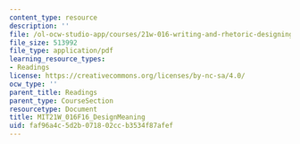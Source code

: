 ```yaml
---
content_type: resource
description: ''
file: /ol-ocw-studio-app/courses/21w-016-writing-and-rhetoric-designing-meaning-fall-2016/faf96a4c5d2b071802ccb3534f87afef_MIT21W_016F16_DesignMeaning.pdf
file_size: 513992
file_type: application/pdf
learning_resource_types:
- Readings
license: https://creativecommons.org/licenses/by-nc-sa/4.0/
ocw_type: ''
parent_title: Readings
parent_type: CourseSection
resourcetype: Document
title: MIT21W_016F16_DesignMeaning
uid: faf96a4c-5d2b-0718-02cc-b3534f87afef
---
```

